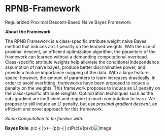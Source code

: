 # RPNB-Framework
Regularized Proximal Descent-Based Naive Bayes Framework


**About the Framework**

The RPNB Framework is a class-specific attribute weight naive Bayes method that induces an L1 penalty on the learned weights. With the use of proximal descent, an efficient optimization algorithm, the paramters of the framework can learned without a demanding computational overhead. Class-specific attribute weights help alleviate the conditional independence assumption of naive bayes, produce better discriminative power, and provide a feature importance mapping of the data. With a large feature space; however, the amount of paramters to learn increases drastically. In order to avoid overfitting, frameworks have been proposed to induce a penalty on the weights. This framework proposes to induce an L1 penalty on the class-specific attribute weights. Optimization techniques such as the sub-gradient are inefficient and require to much computation to learn. We propose to still induce an L1 penalty, but use *proximal gradient descent*, an efficient and novel approach for this framework.

*Some Computation to be familiar with*:

**Bayes Rule**: p(c ┤|  x)=  (p(x ┤|  c)P(c))/(p(x))![image](https://user-images.githubusercontent.com/59042355/172247710-2e26832e-fd6a-435c-95c9-61b4400448bb.png)
 
